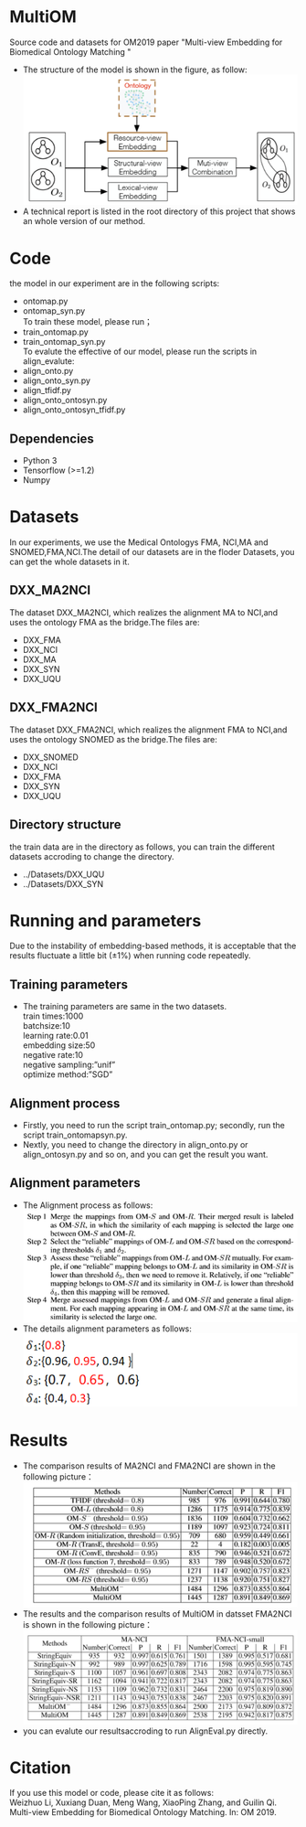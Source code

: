 # MultiOM
Source code and datasets for OM2019 paper "Multi-view Embedding for Biomedical Ontology Matching "
* The structure of the model is shown in the figure, as follow:  
![aaaa](https://github.com/chunyedxx/MultiOM/blob/master/img/model_structure.png)
* A technical report is listed in the root directory of this project that shows an whole version of our method.
# Code
the model in our experiment are in the following scripts:  
* ontomap.py  
* ontomap_syn.py  
To train these model, please run；  
* train_ontomap.py  
* train_ontomap_syn.py  
To evalute the effective of our model, please run the scripts in align_evalute:  
* align_onto.py  
* align_onto_syn.py  
* align_tfidf.py  
* align_onto_ontosyn.py  
* align_onto_ontosyn_tfidf.py  
## Dependencies
* Python 3  
* Tensorflow (>=1.2)  
* Numpy
# Datasets
In our experiments, we use the Medical Ontologys FMA, NCI,MA and SNOMED,FMA,NCI.The detail of our datasets are in the floder Datasets, you can get the whole datasets in it.
## DXX_MA2NCI
The dataset DXX_MA2NCI, which realizes the alignment MA to NCI,and uses the ontology FMA as the bridge.The files are: 
* DXX_FMA
* DXX_NCI
* DXX_MA
* DXX_SYN
* DXX_UQU
## DXX_FMA2NCI
The dataset DXX_FMA2NCI, which realizes the alignment FMA to NCI,and uses the ontology SNOMED as the bridge.The files are: 
* DXX_SNOMED
* DXX_NCI
* DXX_FMA
* DXX_SYN
* DXX_UQU
## Directory structure
the train data are in the directory as follows, you can train the different datasets accroding to change the directory.  
* ../Datasets/DXX_UQU  
* ../Datasets/DXX_SYN
# Running and parameters
Due to the instability of embedding-based methods, it is acceptable that the results fluctuate a little bit (±1%) when running code repeatedly.
## Training parameters
* The training parameters are same in the two datasets.  
  train times:1000  
  batchsize:10  
  learning rate:0.01  
  embedding size:50  
  negative rate:10  
  negative sampling:”unif”  
  optimize method:”SGD”
## Alignment process 
* Firstly, you need to run the script train_ontomap.py; secondly, run the script train_ontomapsyn.py.
* Nextly, you need to change the directory in align_onto.py or align_ontosyn.py and so on, and you can get the result you want.
## Alignment parameters
* The Alignment process as follows:  
![aaae](https://github.com/chunyedxx/MultiOM/blob/master/img/result3.png)  
* The details alignment parameters as follows:  
![aaaf](https://github.com/chunyedxx/MultiOM/blob/master/img/M%6042QD2_F_%5B5%7D%7D%5B%40%24%60IEA%7B1.png)  
# Results
* The comparison results of MA2NCI and FMA2NCI are shown in the following picture：
![aaab](https://github.com/chunyedxx/MultiOM/blob/master/img/result1.png)
* The results and the comparison results of MultiOM in datsset FMA2NCI is shown in the following picture：
![aaac](https://github.com/chunyedxx/MultiOM/blob/master/img/result2.png)
* you can evalute our resultsaccroding to run AlignEval.py directly.
# Citation
If you use this model or code, please cite it as follows:  
Weizhuo Li, Xuxiang Duan, Meng Wang, XiaoPing Zhang, and Guilin Qi. Multi-view Embedding for Biomedical Ontology Matching. In: OM 2019.
